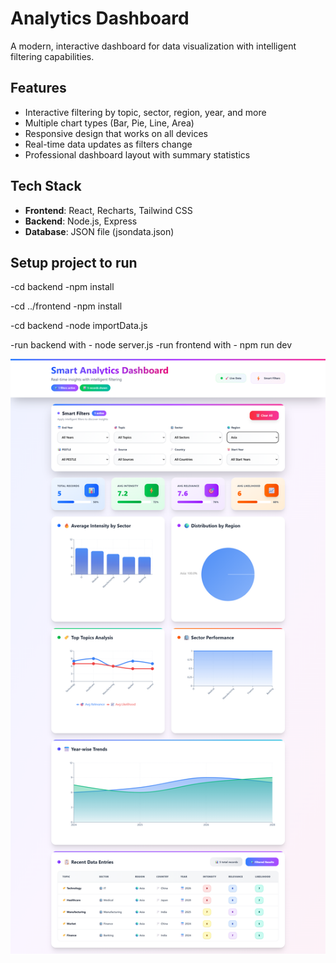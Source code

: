 # Analytics Dashboard

A modern, interactive dashboard for data visualization with intelligent filtering capabilities.

## Features

- Interactive filtering by topic, sector, region, year, and more
- Multiple chart types (Bar, Pie, Line, Area)
- Responsive design that works on all devices
- Real-time data updates as filters change
- Professional dashboard layout with summary statistics

## Tech Stack

- **Frontend**: React, Recharts, Tailwind CSS
- **Backend**: Node.js, Express
- **Database**: JSON file (jsondata.json)

## Setup project to run
-cd backend
-npm install

-cd ../frontend
-npm install

-cd backend
-node importData.js

-run backend with - node server.js
-run frontend with - npm run dev


![Dashboard Screenshot](pageview.png)
